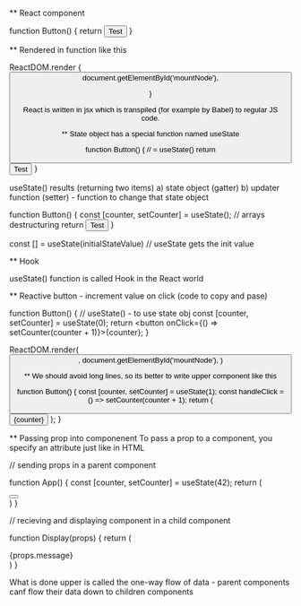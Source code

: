** React component

function Button() {
    return <button>Test</button>
}

** Rendered in function like this

ReactDOM.render {
    <Button />
    document.getElementById('mountNode'),

}

React is written in jsx which is transpiled (for example by Babel) to regular JS code.

** State object has a special function named useState

function Button() {
    // = useState() 
    return <button>Test</button>
}

useState() results (returning two items)
a) state object (gatter)
b) updater function (setter) - function to change that state object

function Button() {
    const [counter, setCounter] = useState();  // arrays destructuring 
    return <button>Test</button>
}

const [] = useState(initialStateValue) // useState gets the init value

** Hook
 
useState() function is called Hook in the React world


** Reactive button - increment value on click (code to copy and pase)

function Button() {
  // useState() - to use state obj
  const [counter, setCounter] = useState(0);
      return <button onClick={() => setCounter(counter + 1)}>{counter}</button>;
}

ReactDOM.render(
  <Button  />,
  document.getElementById('mountNode'),
)

** We should avoid long lines, so its better to write upper component like this

function Button() {
  const [counter, setCounter] = useState(1); 
  const handleClick = () => setCounter(counter + 1);
      return (
      <button onClick={handleClick}>
        {counter}
      </button>
      );
}


** Passing prop into componenent 
To pass a prop to a component, you specify an attribute just like in HTML

// sending props in a parent component

function App() {
  const [counter, setCounter] = useState(42);
    return (
      <div>
        <Button  />
        <Display message={counter}/>
      </div>
    )
}

// recieving and displaying component in a child component

function Display(props) {
  return (
    <div>
      {props.message}
    </div>
  )
}

What is done upper is called the one-way flow of data - parent components canf flow their data down to children components 
